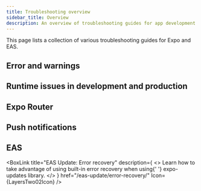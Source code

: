 ```yaml
---
title: Troubleshooting overview
sidebar_title: Overview
description: An overview of troubleshooting guides for app development with Expo and EAS.
---
```


This page lists a collection of various troubleshooting guides for Expo and EAS.

## Error and warnings

## Runtime issues in development and production

## Expo Router

## Push notifications

## EAS

<BoxLink
  title="EAS Update: Error recovery"
  description={
    <>
      Learn how to take advantage of using built-in error recovery when using{' '}
      expo-updates library.
    </>
  }
  href="/eas-update/error-recovery/"
  Icon={LayersTwo02Icon}
/>